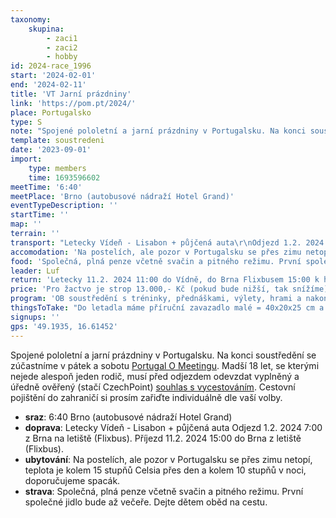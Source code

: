 ```yaml
---
taxonomy:
    skupina:
        - zaci1
        - zaci2
        - hobby
id: 2024-race_1996
start: '2024-02-01'
end: '2024-02-11'
title: 'VT Jarní prázdniny'
link: 'https://pom.pt/2024/'
place: Portugalsko
type: S
note: "Spojené pololetní a jarní prázdniny v Portugalsku. Na konci soustředění se zúčastníme v pátek a sobotu [Portugal O Meetingu](http://pom.pt/2024/).\r\nMadší 18 let, se kterými nejede alespoň jeden rodič, musí před odjezdem odevzdat vyplněný a úředně ověřený (stačí CzechPoint) [souhlas s vycestováním](https://docs.google.com/document/d/1ityJZSG7_Vc2oy8URduFIHUhycaZV89U/edit?usp=sharing&ouid=102384149692888729727&rtpof=true&sd=true).\r\nCestovní pojištění do zahraničí si prosím zařiďte individuálně dle vaší volby."
template: soustredeni
date: '2023-09-01'
import:
    type: members
    time: 1693596602
meetTime: '6:40'
meetPlace: 'Brno (autobusové nádraží Hotel Grand)'
eventTypeDescription: ''
startTime: ''
map: ''
terrain: ''
transport: "Letecky Vídeň - Lisabon + půjčená auta\r\nOdjezd 1.2. 2024 7:00 z Brna na letiště (Flixbus).\r\nPříjezd 11.2. 2024 15:00 do Brna z letiště (Flixbus)."
accomodation: 'Na postelích, ale pozor v Portugalsku se přes zimu netopí, teplota je kolem 15 stupňů Celsia přes den a kolem 10 stupňů v noci, doporučujeme spacák.'
food: 'Společná, plná penze včetně svačin a pitného režimu. První společné jidlo bude až večeře. Dejte dětem oběd na cestu.'
leader: Luf
return: 'Letecky 11.2. 2024 11:00 do Vídně, do Brna Flixbusem 15:00 k hotelu Grand.'
price: 'Pro žactvo je strop 13.000,- Kč (pokud bude nižší, tak snížíme). Dospělí za reálnou cenu, odhad kolem 15.000,-.'
program: 'OB soustředění s tréninky, přednáškami, výlety, hrami a nakonec i 2-mi závody P-O-M.'
thingsToTake: "Do letadla máme příruční zavazadlo malé = 40x20x25 cm a pak 20kg odbavené zavazadlo = rozměry nejsou stanoveny, velká kabela, velký kufr, ... (u obou [rozměry a podmínky dle RyanAiru](https://www.ryanair.com/cz/cs/uzitecne-informace/centrum-pomoci/ryanair-uk-vseobecne-podminky-prepravy/vseobecne-podminky-prepravy5)).\r\n\r\nProsím vemte si alespoň 2 plastové krabičky, do kterých vám budeme moci naložit jídlo na cestu zpět. ideální náplň na cestu tam je domácí upečená buchta. Loni se velmi osvědčilo vyzkoušet, kdo jak dobrou buchtu upeče a pochutnávaly jsme si na nich až do čtvrtku.\r\n\r\nV Portugalsku v tomto období na pobřeží je přes den kolem 15 stupňů, v noci kolem 10 a nepoužívají topení. Navíc je tam dost vlhko, takže věci dobře neschnou. Doporučuji si vzít alespoň 3 sady běhacích věcí, teplé věci na oblečení (i na ubytování) a spacák. Na závěrečný víkend pojedeme do hor do vnitrozemí, tam bude o něco chladněji.\r\nBudeme mit 2x sprint a zbytek tréninků v lese. Sprinty budou na asfaltu, tam neběhejte v botech v hřebech a ideálně ani ve špuntech.\r\n\r\nDoporučuji vzít s sebou i nějakou společenskou hru."
signups: ''
gps: '49.1935, 16.61452'
---
```


Spojené pololetní a jarní prázdniny v Portugalsku. Na konci soustředění se zúčastníme v pátek a sobotu [Portugal O Meetingu](http://pom.pt/2024/).
Madší 18 let, se kterými nejede alespoň jeden rodič, musí před odjezdem odevzdat vyplněný a úředně ověřený (stačí CzechPoint) [souhlas s vycestováním](https://docs.google.com/document/d/1ityJZSG7_Vc2oy8URduFIHUhycaZV89U/edit?usp=sharing&ouid=102384149692888729727&rtpof=true&sd=true).
Cestovní pojištění do zahraničí si prosím zařiďte individuálně dle vaší volby.
* **sraz**: 6:40 Brno (autobusové nádraží Hotel Grand)
* **doprava**: Letecky Vídeň - Lisabon + půjčená auta
Odjezd 1.2. 2024 7:00 z Brna na letiště (Flixbus).
Příjezd 11.2. 2024 15:00 do Brna z letiště (Flixbus).
* **ubytování**: Na postelích, ale pozor v Portugalsku se přes zimu netopí, teplota je kolem 15 stupňů Celsia přes den a kolem 10 stupňů v noci, doporučujeme spacák.
* **strava**: Společná, plná penze včetně svačin a pitného režimu. První společné jidlo bude až večeře. Dejte dětem oběd na cestu.
